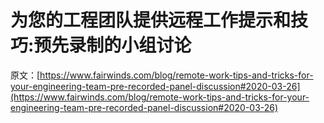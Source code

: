 # 为您的工程团队提供远程工作提示和技巧:预先录制的小组讨论

原文：[https://www.fairwinds.com/blog/remote-work-tips-and-tricks-for-your-engineering-team-pre-recorded-panel-discussion#2020-03-26](https://www.fairwinds.com/blog/remote-work-tips-and-tricks-for-your-engineering-team-pre-recorded-panel-discussion#2020-03-26)